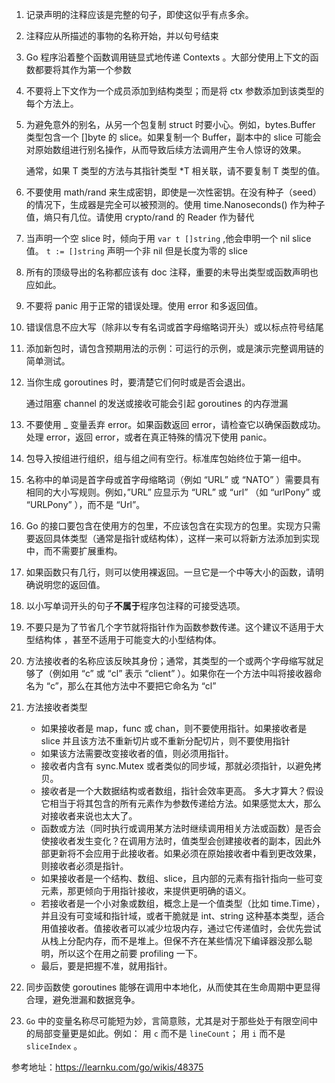 1. 记录声明的注释应该是完整的句子，即使这似乎有点多余。

2. 注释应从所描述的事物的名称开始，并以句号结束

3.  Go 程序沿着整个函数调用链显式地传递 Contexts 。大部分使用上下文的函数都要将其作为第一个参数

4. 不要将上下文作为一个成员添加到结构类型；而是将 ctx 参数添加到该类型的每个方法上。

5. 为避免意外的别名，从另一个包复制 struct 时要小心。例如，bytes.Buffer 类型包含一个 []byte 的 slice。如果复制一个 Buffer，副本中的 slice 可能会对原始数组进行别名操作，从而导致后续方法调用产生令人惊讶的效果。

    通常，如果 T 类型的方法与其指针类型 *T 相关联，请不要复制 T 类型的值。

6. 不要使用 math/rand 来生成密钥，即使是一次性密钥。在没有种子（seed）的情况下，生成器是完全可以被预测的。使用 time.Nanoseconds() 作为种子值，熵只有几位。请使用 crypto/rand 的 Reader 作为替代

7. 当声明一个空 slice 时，倾向于用 `var t []string` ,他会申明一个 nil slice 值。 `t := []string` 声明一个非 nil 但是长度为零的 slice

8. 所有的顶级导出的名称都应该有 doc 注释，重要的未导出类型或函数声明也应如此。

9. 不要将 panic 用于正常的错误处理。使用 error 和多返回值。

10. 错误信息不应大写（除非以专有名词或首字母缩略词开头）或以标点符号结尾

11. 添加新包时，请包含预期用法的示例：可运行的示例，或是演示完整调用链的简单测试。

12. 当你生成 goroutines 时，要清楚它们何时或是否会退出。

    通过阻塞 channel 的发送或接收可能会引起 goroutines 的内存泄漏

13. 不要使用 _ 变量丢弃 error。如果函数返回 error，请检查它以确保函数成功。处理 error，返回 error，或者在真正特殊的情况下使用 panic。

14. 包导入按组进行组织，组与组之间有空行。标准库包始终位于第一组中。

15. 名称中的单词是首字母或首字母缩略词（例如 “URL” 或 “NATO” ）需要具有相同的大小写规则。例如，”URL” 应显示为 “URL” 或 “url” （如 “urlPony” 或 “URLPony” ），而不是 “Url”。

16. Go 的接口要包含在使用方的包里，不应该包含在实现方的包里。实现方只需要返回具体类型（通常是指针或结构体），这样一来可以将新方法添加到实现中，而不需要扩展重构。

17. 如果函数只有几行，则可以使用裸返回。一旦它是一个中等大小的函数，请明确说明您的返回值。

18. 以小写单词开头的句子**不属于**程序包注释的可接受选项。

19. 不要只是为了节省几个字节就将指针作为函数参数传递。这个建议不适用于大型结构体 ，甚至不适用于可能变大的小型结构体。

20. 方法接收者的名称应该反映其身份；通常，其类型的一个或两个字母缩写就足够了（例如用 “c” 或 “cl” 表示 “client” ）。如果你在一个方法中叫将接收器命名为 “c”，那么在其他方法中不要把它命名为 “cl”

21. 方法接收者类型

    - 如果接收者是 map，func 或 chan，则不要使用指针。如果接收者是 slice 并且该方法不重新切片或不重新分配切片，则不要使用指针
    - 如果该方法需要改变接收者的值，则必须用指针。
    - 接收者内含有 sync.Mutex 或者类似的同步域，那就必须指针，以避免拷贝。
    - 接收者是一个大数据结构或者数组，指针会效率更高。 多大才算大？假设它相当于将其包含的所有元素作为参数传递给方法。如果感觉太大，那么对接收者来说也太大了。
    - 函数或方法（同时执行或调用某方法时继续调用相关方法或函数）是否会使接收者发生变化？在调用方法时，值类型会创建接收者的副本，因此外部更新将不会应用于此接收者。如果必须在原始接收者中看到更改效果，则接收者必须是指针。
    - 如果接收者是一个结构、数组、slice，且内部的元素有指针指向一些可变元素，那更倾向于用指针接收，来提供更明确的语义。
    - 若接收者是一个小对象或数组，概念上是一个值类型（比如 time.Time），并且没有可变域和指针域，或者干脆就是 int、string 这种基本类型，适合用值接收者。值接收者可以减少垃圾内存，通过它传递值时，会优先尝试从栈上分配内存，而不是堆上。但保不齐在某些情况下编译器没那么聪明，所以这个在用之前要 profiling 一下。
    - 最后，要是把握不准，就用指针。

22. 同步函数使 goroutines 能够在调用中本地化，从而使其在生命周期中更显得合理，避免泄漏和数据竞争。

23. `Go` 中的变量名称尽可能短为妙，言简意赅，尤其是对于那些处于有限空间中的局部变量更是如此。例如： 用 `c` 而不是 `lineCount`； 用 `i` 而不是 `sliceIndex` 。



参考地址：https://learnku.com/go/wikis/48375
